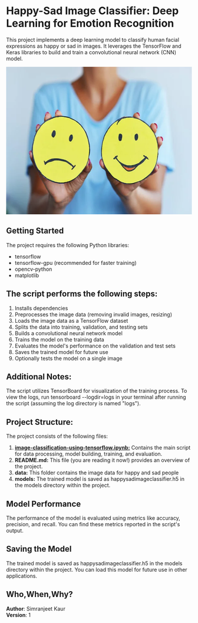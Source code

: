 # Happy-Sad Image Classifier: Deep Learning for Emotion Recognition

This project implements a deep learning model to classify human facial expressions as happy or sad in images. It leverages the TensorFlow and Keras libraries to build and train a convolutional neural network (CNN) model.

<p align="center">
<img src="https://github.com/simranwarraich/happy-sad-face-classifier/blob/main/happy-face-sad-face.jpg" width="550" height="400" valign="center">
</p>

## Getting Started
The project requires the following Python libraries:

- tensorflow
- tensorflow-gpu (recommended for faster training)
- opencv-python
- matplotlib

## The script performs the following steps:
1. Installs dependencies
2. Preprocesses the image data (removing invalid images, resizing)
3. Loads the image data as a TensorFlow dataset
4. Splits the data into training, validation, and testing sets
5. Builds a convolutional neural network model
6. Trains the model on the training data
7. Evaluates the model's performance on the validation and test sets
8. Saves the trained model for future use
9. Optionally tests the model on a single image
  
## Additional Notes:

The script utilizes TensorBoard for visualization of the training process. To view the logs, run tensorboard --logdir=logs in your terminal after running the script (assuming the log directory is named "logs").

## Project Structure:
The project consists of the following files:

1. [**image-classification-using-tensorflow.ipynb:**](https://github.com/simranwarraich/happy-sad-face-classifier/blob/main/image-classification-using-tensorflow.ipynb) Contains the main script for data processing, model building, training, and evaluation.
2. **README.md:** This file (you are reading it now!) provides an overview of the project.
3. **data:** This folder contains the image data for happy and sad people
4. **models:** The trained model is saved as happysadimageclassifier.h5 in the models directory within the project.

## Model Performance
The performance of the model is evaluated using metrics like accuracy, precision, and recall. You can find these metrics reported in the script's output.

## Saving the Model
The trained model is saved as happysadimageclassifier.h5 in the models directory within the project. You can load this model for future use in other applications.

## Who,When,Why?
**Author**: Simranjeet Kaur<br>
**Version**: 1

